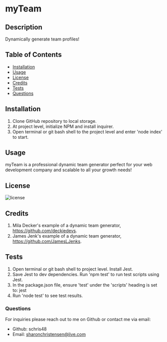 
  
  # myTeam

  ## Description
  Dynamically generate team profiles!

  ## Table of Contents
  - [Installation](#installation)
  - [Usage](#usage)
  - [License](#license)
  - [Credits](#credits)
  - [Tests](#tests)
  - [Questions](#questions)

  ## Installation
  1. Clone GitHub repository to local storage. 
  2. At project level, initialize NPM and install inquirer.
  3. Open terminal or git bash shell to the project level and enter 'node index' to start.

  ## Usage
  myTeam is a professional dynamic team generator perfect for your web development company and scalable to all your growth needs!

  ## License

  ![license](https://img.shields.io/badge/license-MIT-blueviolet.png)

  ## Credits
  1. Mila Decker's example of a dynamic team generator, https://github.com/deckiedevs.
  2. James Jenk's example of a dynamic team generator, https://github.com/JamesLJenks.

  ## Tests
  1. Open terminal or git bash shell to project level. Install Jest.
  2. Save Jest to dev dependencies. Run 'npm test' to run test scripts using Jest.
  3. In the package.json file, ensure 'test' under the 'scripts' heading is set to: jest
  4. Run 'node test' to see test results.
  
  ### Questions
  For inquiries please reach out to me on Github or contact me via email:
  - Github: schris48
  - Email: sharonchristensen@live.com
  
